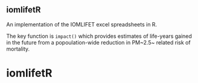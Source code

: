## iomlifetR

An implementation of the IOMLIFET excel spreadsheets in R.

The key function is `impact()` which provides estimates of life-years gained in the future from a popoulation-wide reduction in PM~2.5~ related risk of mortality. 
# iomlifetR
